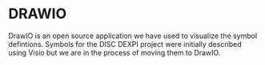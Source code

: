 # DRAWIO

DrawIO is an open source application we have used to visualize the symbol defintions.
Symbols for the DISC DEXPI project were initially described using Visio but we are in the process of moving them to DrawIO.